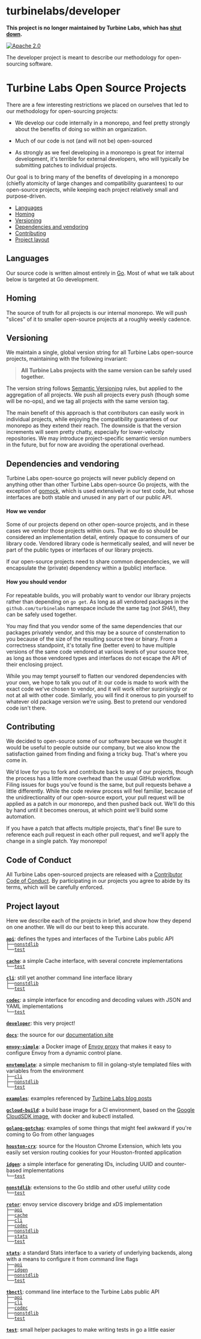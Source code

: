 [//]: # ( Copyright 2018 Turbine Labs, Inc.                                   )
[//]: # ( you may not use this file except in compliance with the License.    )
[//]: # ( You may obtain a copy of the License at                             )
[//]: # (                                                                     )
[//]: # (     http://www.apache.org/licenses/LICENSE-2.0                      )
[//]: # (                                                                     )
[//]: # ( Unless required by applicable law or agreed to in writing, software )
[//]: # ( distributed under the License is distributed on an "AS IS" BASIS,   )
[//]: # ( WITHOUT WARRANTIES OR CONDITIONS OF ANY KIND, either express or     )
[//]: # ( implied. See the License for the specific language governing        )
[//]: # ( permissions and limitations under the License.                      )

# turbinelabs/developer

**This project is no longer maintained by Turbine Labs, which has
[shut down](https://blog.turbinelabs.io/turbine-labs-is-shutting-down-and-our-team-is-joining-slack-2ad41554920c).**

[![Apache 2.0](https://img.shields.io/badge/license-apache%202.0-blue.svg)](LICENSE)

The developer project is meant to describe our methodology for open-sourcing
software.

# Turbine Labs Open Source Projects

There are a few interesting restrictions we placed on ourselves that led to our
methodology for open-sourcing projects:

- We develop our code internally in a monorepo, and feel pretty strongly about
  the benefits of doing so within an organization.

- Much of our code is not (and will not be) open-sourced

- As strongly as we feel developing in a monorepo is great for internal
  development, it's terrible for external developers, who will typically be
  submitting patches to individual projects.

Our goal is to bring many of the benefits of developing in a monorepo (chiefly
atomicity of large changes and compatibility guarantees) to our open-source
projects, while keeping each project relatively small and purpose-driven.

- [Languages](#languages)
- [Homing](#homing)
- [Versioning](#versioning)
- [Dependencies and vendoring](#vendoring)
- [Contributing](#contributing)
- [Project layout](#layout)

<a name="languages"/>

## Languages

Our source code is written almost entirely in [Go](https://golang.org/).
Most of what we talk about below is targeted at Go development.

<a name="homing"/>

## Homing

The source of truth for all projects is our internal monorepo. We will push
"slices" of it to smaller open-source projects at a roughly weekly cadence.

<a name="versioning"/>

## Versioning

We maintain a single, global version string for all Turbine Labs open-source
projects, maintaining with the following invariant:

>**All Turbine Labs projects with the same version can be safely used together.**

The version string follows [Semantic Versioning](http://semver.org/) rules,
but applied to the aggregation of all projects. We push all projects every push
(though some will be no-ops), and we tag all projects with the same version tag.

The main benefit of this approach is that contributors can easily work in
individual projects, while enjoying the compatibility guarantees of our monorepo
as they extend their reach. The downside is that the version increments will
seem pretty chatty, especially for lower-velocity repositories. We may introduce
project-specific semantic version numbers in the future, but for now are
avoiding the operational overhead.

<a name="vendoring"/>

## Dependencies and vendoring

Turbine Labs open-source go projects will never publicly depend on anything
other than other Turbine Labs open-source Go projects, with the exception of
[gomock](https://github.com/golang/mock), which is used extensively in our test
code, but whose interfaces are both stable and unused in any part of our public
API.

#### How we vendor

Some of our projects depend on other open-source projects, and in these cases
we vendor those projects within ours. That we do so should be considered an
implementation detail, entirely opaque to consumers of our library code.
Vendored library code is hermetically sealed, and will never be part of the
public types or interfaces of our library projects.

If our open-source projects need to share common dependencies, we will
encapsulate the (private) dependency within a (public) interface.

#### How you should vendor

For repeatable builds, you will probably want to vendor our library projects
rather than depending on `go get`. As long as all vendored packages in the
`github.com/turbinelabs` namespace include the same tag (*not SHA!*), they
can be safely used together.

You may find that you vendor some of the same dependencies that our packages
privately vendor, and this may be a source of consternation to you because of
the size of the resulting source tree or binary. From a correctness standpoint,
it's totally fine (better even) to have multiple versions of the same code
vendored at various levels of your source tree, as long as those vendored
types and interfaces do not escape the API of their enclosing project.

While you may tempt yourself to flatten our vendored dependencies with your own,
we hope to talk you out of it: our code is made to work with the exact code
we've chosen to vendor, and it will work either surprisingly or not at all with
other code. Similarly, you will find it onerous to pin yourself to whatever
old package version we're using. Best to pretend our vendored code isn't there.

<a name="contributing"/>

## Contributing

We decided to open-source some of our software because we thought it would be
useful to people outside our company, but we also know the satisfaction gained
from finding and fixing a tricky bug. That's where you come in.

We'd love for you to fork and contribute back to any of our projects, though the
process has a little more overhead than the usual GitHub workflow. Filing issues
for bugs you've found is the same, but pull requests behave a little
differently. While the code review process will feel familiar, because of the
unidirectionality of our open-source export, your pull request will be applied
as a patch in our monorepo, and then pushed back out. We'll do this by hand
until it becomes onerous, at which point we'll build some automation.

If you have a patch that affects multiple projects, that's fine! Be sure to
reference each pull request in each other pull request, and we'll apply the
change in a single patch. Yay monorepo!

## Code of Conduct
All Turbine Labs open-sourced projects are released with a
[Contributor Code of Conduct](CODE_OF_CONDUCT.md). By participating in our
projects you agree to abide by its terms, which will be carefully enforced.

<a name="layout"/>

## Project layout

Here we describe each of the projects in brief, and show how they depend on
one another. We will do our best to keep this accurate.

[**`api`**](http://github.com/turbinelabs/api):
defines the types and interfaces of the Turbine Labs public API<br>
`├──`[`nonstdlib`](http://github.com/turbinelabs/nonstdlib)<br>
`└──`[`test`](http://github.com/turbinelabs/test)<br>

[**`cache`**](http://github.com/turbinelabs/cache): a simple Cache interface,
with several concrete implementations<br>
`└──`[`test`](http://github.com/turbinelabs/test)<br>

[**`cli`**](http://github.com/turbinelabs/cli):
still yet another command line interface library<br>
`├──`[`nonstdlib`](http://github.com/turbinelabs/nonstdlib)<br>
`└──`[`test`](http://github.com/turbinelabs/test)<br>

[**`codec`**](http://github.com/turbinelabs/codec):
a simple interface for encoding and decoding values with JSON and YAML
implementations<br>
`└──`[`test`](http://github.com/turbinelabs/test)<br>

[**`developer`**](http://github.com/turbinelabs/developer): this very project!

[**`docs`**](http://github.com/turbinelabs/docs): the source for our
[documentation site](https://docs.turbinelabs.io)

[**`envoy-simple`**](http://github.com/turbinelabs/envoy-simple): a Docker
image of [Envoy proxy](https://envoyproxy.github.io) that makes it easy to
configure Envoy from a dynamic control plane.

[**`envtemplate`**](http://github.com/turbinelabs/envtemplate): a simple
mechanism to fill in golang-style templated files with variables from the
environment<br>
`├──`[`cli`](http://github.com/turbinelabs/cli)<br>
`├──`[`nonstdlib`](http://github.com/turbinelabs/nonstdlib)<br>
`└──`[`test`](http://github.com/turbinelabs/test)<br>

[**`examples`**](http://github.com/turbinelabs/examples): examples referenced by
[Turbine Labs blog posts](https://blog.turbinelabs.io)

[**`gcloud-build`**](http://github.com/turbinelabs/gcloud-build):
a build base image for a CI environment, based on the
[Google CloudSDK image](https://github.com/GoogleCloudPlatform/cloud-sdk-docker/blob/master/alpine/Dockerfile),
with docker and kubectl installed.

[**`golang-gotchas`**](http://github.com/turbinelabs/golang-gotchas):
examples of some things that might feel awkward if you're coming to Go from
other languages

[**`houston-crx`**](http://github.com/turbinelabs/houston-crx):
source for the Houston Chrome Extension, which lets you easily set version
routing cookies for your Houston-fronted application

[**`idgen`**](http://github.com/turbinelabs/idgen):
a simple interface for generating IDs, including UUID and counter-based implementations<br>
`└──`[`test`](http://github.com/turbinelabs/test)<br>

[**`nonstdlib`**](http://github.com/turbinelabs/nonstdlib):
extensions to the Go stdlib and other useful utility code<br>
`└──`[`test`](http://github.com/turbinelabs/test)<br>

[**`rotor`**](http://github.com/turbinelabs/rotor):
envoy service discovery bridge and xDS implementation<br>
`├──`[`api`](http://github.com/turbinelabs/api)<br>
`├──`[`cache`](http://github.com/turbinelabs/codec)<br>
`├──`[`cli`](http://github.com/turbinelabs/cli)<br>
`├──`[`codec`](http://github.com/turbinelabs/codec)<br>
`├──`[`nonstdlib`](http://github.com/turbinelabs/nonstdlib)<br>
`├──`[`stats`](http://github.com/turbinelabs/stats)<br>
`└──`[`test`](http://github.com/turbinelabs/test)<br>

[**`stats`**](http://github.com/turbinelabs/stats): a standard Stats interface
to a variety of underlying backends, along with a means to configure it from
command line flags<br>
`├──`[`api`](http://github.com/turbinelabs/api)<br>
`├──`[`idgen`](http://github.com/turbinelabs/idgen)<br>
`├──`[`nonstdlib`](http://github.com/turbinelabs/nonstdlib)<br>
`└──`[`test`](http://github.com/turbinelabs/test)<br>

[**`tbnctl`**](http://github.com/turbinelabs/tbnctl):
command line interface to the Turbine Labs public API<br>
`├──`[`api`](http://github.com/turbinelabs/api)<br>
`├──`[`cli`](http://github.com/turbinelabs/cli)<br>
`├──`[`codec`](http://github.com/turbinelabs/codec)<br>
`├──`[`nonstdlib`](http://github.com/turbinelabs/nonstdlib)<br>
`└──`[`test`](http://github.com/turbinelabs/test)<br>

[**`test`**](http://github.com/turbinelabs/test):
small helper packages to make writing tests in go a little easier<br>
